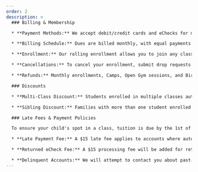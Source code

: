 ```yaml
---
order: 2
description: >
  ### Billing & Membership

  * **Payment Methods:** We accept debit/credit cards and eChecks for membership fees.

  * **Billing Schedule:** Dues are billed monthly, with equal payments spread across the year to account for months with varying class frequencies.

  * **Enrollment:** Our rolling enrollment allows you to join any class with available spots. Once a payment is made, your spot is secured until you submit a drop request.

  * **Cancellations:** To cancel your enrollment, submit drop requests through the Customer Portal by the 15th of the month prior to the desired cancellation date.

  * **Refunds:** Monthly enrollments, Camps, Open Gym sessions, and Birthday Party registration fees are non-refundable.

  ### Discounts

  * **Multi-Class Discount:** Students enrolled in multiple classes automatically receive a 10% discount on subsequent classes.

  * **Sibling Discount:** Families with more than one student enrolled automatically receive a 10% discount on subsequent classes.

  ### Late Fees & Payment Policies

  To ensure your child's spot in a class, tuition is due by the 1st of each month.  We appreciate your prompt payment! To avoid late fees, please settle any outstanding balances by the 7th.  If a balance remains by the 7th, your child will not be able to attend class until the payment is received.  To avoid losing your child's spot entirely, please ensure all balances are paid by the 10th of the month.  Unpaid accounts after this date will result in the enrollment being dropped.  Please note that tuition fees are due regardless of your child's attendance.

  * **Late Payment Fee:** A $15 late fee applies to accounts where automatic payment fails after 7 days.

  * **Returned eCheck Fee:** A $15 processing fee will be added for returned eChecks.

  * **Delinquent Accounts:** We will attempt to contact you about past-due payments. Enrollments will be dropped if payment is not received by the 10th of the month.
---
```

